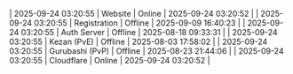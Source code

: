 | 2025-09-24 03:20:55 | Website | Online | 2025-09-24 03:20:52 |
| 2025-09-24 03:20:55 | Registration | Offline | 2025-09-09 16:40:23 |
| 2025-09-24 03:20:55 | Auth Server | Offline | 2025-08-18 09:33:31 |
| 2025-09-24 03:20:55 | Kezan (PvE) | Offline | 2025-08-03 17:58:02 |
| 2025-09-24 03:20:55 | Gurubashi (PvP) | Offline | 2025-08-23 21:44:06 |
| 2025-09-24 03:20:55 | Cloudflare | Online | 2025-09-24 03:20:52 |
